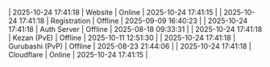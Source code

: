 | 2025-10-24 17:41:18 | Website | Online | 2025-10-24 17:41:15 |
| 2025-10-24 17:41:18 | Registration | Offline | 2025-09-09 16:40:23 |
| 2025-10-24 17:41:18 | Auth Server | Offline | 2025-08-18 09:33:31 |
| 2025-10-24 17:41:18 | Kezan (PvE) | Offline | 2025-10-11 12:51:30 |
| 2025-10-24 17:41:18 | Gurubashi (PvP) | Offline | 2025-08-23 21:44:06 |
| 2025-10-24 17:41:18 | Cloudflare | Online | 2025-10-24 17:41:15 |
